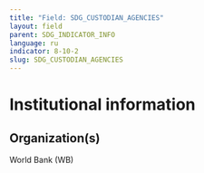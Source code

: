 ```yaml
---
title: "Field: SDG_CUSTODIAN_AGENCIES"
layout: field
parent: SDG_INDICATOR_INFO
language: ru
indicator: 8-10-2
slug: SDG_CUSTODIAN_AGENCIES
---
```

# Institutional information

## Organization(s)

World Bank (WB)